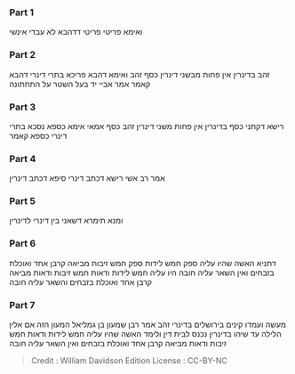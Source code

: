 
### Part 1
ואימא פריטי פריטי דדהבא לא עבדי אינשי

### Part 2
זהב בדינרין אין פחות מבשני דינרין כסף זהב ואימא דהבא פריכא בתרי דינרי דהבא קאמר אמר אביי יד בעל השטר על התחתונה

### Part 3
רישא דקתני כסף בדינרין אין פחות משני דינרין זהב כסף אמאי אימא כספא נסכא בתרי דינרי כספא קאמר

### Part 4
אמר רב אשי רישא דכתב דינרי סיפא דכתב דינרין

### Part 5
ומנא תימרא דשאני בין דינרי לדינרין

### Part 6
דתניא האשה שהיו עליה ספק חמש לידות ספק חמש זיבות מביאה קרבן אחד ואוכלת בזבחים ואין השאר עליה חובה היו עליה חמש לידות ודאות חמש זיבות ודאות מביאה קרבן אחד ואוכלת בזבחים והשאר עליה חובה

### Part 7
מעשה ועמדו קינים בירושלים בדינרי זהב אמר רבן שמעון בן גמליאל המעון הזה אם אלין הלילה עד שיהו בדינרין נכנס לבית דין ולימד האשה שהיו עליה חמש לידות ודאות חמש זיבות ודאות מביאה קרבן אחד ואוכלת בזבחים ואין השאר עליה חובה

>Credit : William Davidson Edition
>License : CC-BY-NC
